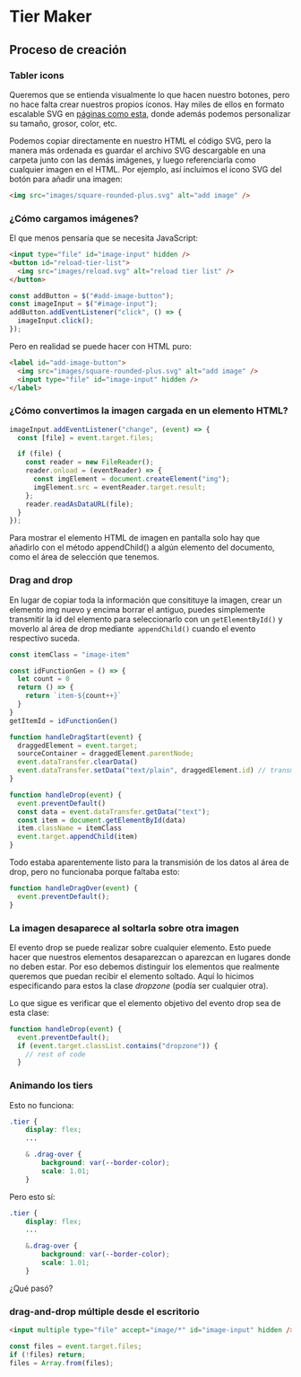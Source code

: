 # Tier Maker

## Proceso de creación

### Tabler icons

Queremos que se entienda visualmente lo que hacen nuestro botones, pero no hace falta crear nuestros propios íconos. Hay miles de ellos en formato escalable SVG en [páginas como esta](https://tabler.io/icons), donde además podemos personalizar su tamaño, grosor, color, etc.

Podemos copiar directamente en nuestro HTML el código SVG, pero la manera más ordenada es guardar el archivo SVG descargable en una carpeta junto con las demás imágenes, y luego referenciarla como cualquier imagen en el HTML. Por ejemplo, así incluimos el ícono SVG del botón para añadir una imagen:

```html
<img src="images/square-rounded-plus.svg" alt="add image" />
```

### ¿Cómo cargamos imágenes?

El que menos pensaría que se necesita JavaScript:

```html
<input type="file" id="image-input" hidden />
<button id="reload-tier-list">
  <img src="images/reload.svg" alt="reload tier list" />
</button>
```

```js
const addButton = $("#add-image-button");
const imageInput = $("#image-input");
addButton.addEventListener("click", () => {
  imageInput.click();
});
```

Pero en realidad se puede hacer con HTML puro:

```html
<label id="add-image-button">
  <img src="images/square-rounded-plus.svg" alt="add image" />
  <input type="file" id="image-input" hidden />
</label>
```

### ¿Cómo convertimos la imagen cargada en un elemento HTML?

```js
imageInput.addEventListener("change", (event) => {
  const [file] = event.target.files;

  if (file) {
    const reader = new FileReader();
    reader.onload = (eventReader) => {
      const imgElement = document.createElement("img");
      imgElement.src = eventReader.target.result;
    };
    reader.readAsDataURL(file);
  }
});
```

Para mostrar el elemento HTML de imagen en pantalla solo hay que añadirlo con el método appendChild() a algún elemento del documento, como el área de selección que tenemos.

### Drag and drop

En lugar de copiar toda la información que consitituye la imagen, crear un elemento img nuevo y encima borrar el antiguo, puedes simplemente transmitir la id del elemento para seleccionarlo con un ``getElementById()`` y moverlo al área de drop mediante`` appendChild()`` cuando el evento respectivo suceda.

```js
const itemClass = "image-item"

const idFunctionGen = () => {
  let count = 0
  return () => {
    return `item-${count++}`
  }
}
getItemId = idFunctionGen()

function handleDragStart(event) {
  draggedElement = event.target;
  sourceContainer = draggedElement.parentNode;
  event.dataTransfer.clearData()
  event.dataTransfer.setData("text/plain", draggedElement.id) // transmite la id!
}

function handleDrop(event) {
  event.preventDefault()
  const data = event.dataTransfer.getData("text");
  const item = document.getElementById(data)
  item.className = itemClass
  event.target.appendChild(item)
}
```

Todo estaba aparentemente listo para la transmisión de los datos al área de drop, pero no funcionaba porque faltaba esto:

```js
function handleDragOver(event) {
  event.preventDefault();
}
```

### La imagen desaparece al soltarla sobre otra imagen

El evento drop se puede realizar sobre cualquier elemento. Esto puede hacer que nuestros elementos desaparezcan o aparezcan en lugares donde no deben estar. Por eso debemos distinguir los elementos que realmente queremos que puedan recibir el elemento soltado. Aquí lo hicimos especificando para estos la clase _dropzone_ (podía ser cualquier otra).

Lo que sigue es verificar que el elemento objetivo del evento drop sea de esta clase:

```js
function handleDrop(event) {
  event.preventDefault();
  if (event.target.classList.contains("dropzone")) {
    // rest of code
  }
```

### Animando los tiers

Esto no funciona:

```css
.tier {
    display: flex;
    ...

    & .drag-over {
        background: var(--border-color);
        scale: 1.01;
    }
```

Pero esto sí:

```css
.tier {
    display: flex;
    ...

    &.drag-over {
        background: var(--border-color);
        scale: 1.01;
    }
```

¿Qué pasó?

### drag-and-drop múltiple desde el escritorio

```html
<input multiple type="file" accept="image/*" id="image-input" hidden />
```

```js
const files = event.target.files;
if (!files) return;
files = Array.from(files);
```
